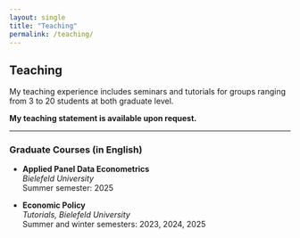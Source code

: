 ```yaml
---
layout: single
title: "Teaching"
permalink: /teaching/
---
```


## Teaching

My teaching experience includes seminars and tutorials for groups ranging from 3 to 20 students at both graduate level.

**My teaching statement is available upon request.**

---

### Graduate Courses (in English)

- **Applied Panel Data Econometrics**  
  *Bielefeld University*  
  Summer semester: 2025

- **Economic Policy**  
  *Tutorials, Bielefeld University*  
  Summer and winter semesters: 2023, 2024, 2025



